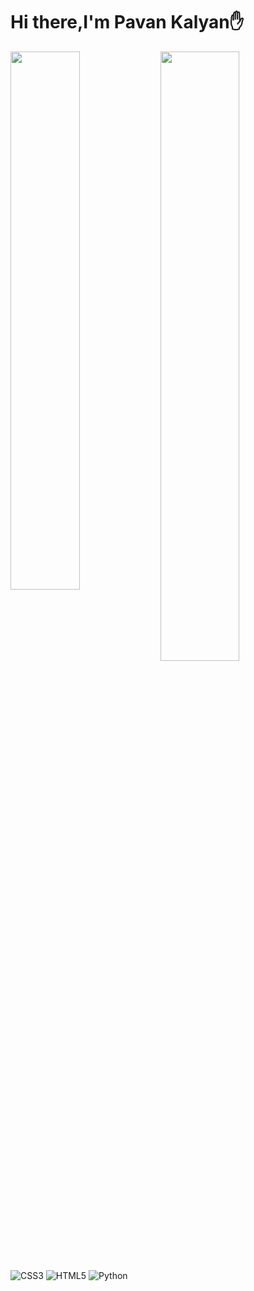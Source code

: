 # Hi there,I'm Pavan Kalyan✋

<img align="left" width="47%" src='https://github-readme-stats.vercel.app/api?username=pavan-stark&show_icons=true&theme=radical'/>
<img align="left" width="50% "src='https://github-readme-stats.vercel.app/api/top-langs/?username=pavan-stark&layout=compact'/>


<img alt="CSS3"    src='https://img.shields.io/badge/css3-%231572B6.svg?style=for-the-badge&logo=css3&logoColor=white'/>
<img alt="HTML5"   src='https://img.shields.io/badge/html5-%23E34F26.svg?style=for-the-badge&logo=html5&logoColor=white'/>
<img alt="Python"     src='https://img.shields.io/badge/python-3670A0?style=for-the-badge&logo=python&logoColor=ffdd54'/>




